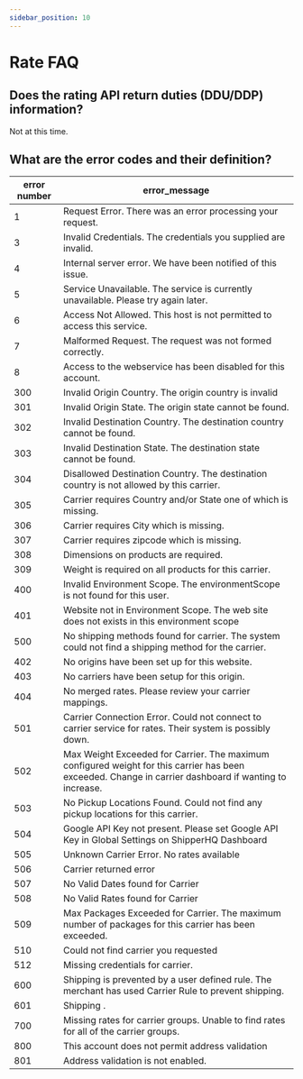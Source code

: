 ```yaml
---
sidebar_position: 10
---
```


# Rate FAQ

## Does the rating API return duties (DDU/DDP) information?

Not at this time. 

## What are the error codes and their definition?

|error number| error_message|
|------|-----|
|1| Request Error. There was an error processing your request.|
|3| Invalid Credentials. The credentials you supplied are invalid.|
|4| Internal server error.  We have been notified of this issue.|
|5| Service Unavailable. The service is currently unavailable.  Please try again later.|
|6| Access Not Allowed. This host is not permitted to access this service.|
|7| Malformed Request. The request was not formed correctly.|
|8| Access to the webservice has been disabled for this account.|
|300| Invalid Origin Country. The origin country is invalid|
|301| Invalid Origin State. The origin state cannot be found.|
|302| Invalid Destination Country. The destination country cannot be found.|
|303| Invalid Destination State. The destination state cannot be found.|
|304| Disallowed Destination Country. The destination country is not allowed by this carrier.|
|305| Carrier requires Country and/or State one of which is missing.|
|306| Carrier requires City which is missing.|
|307| Carrier requires zipcode which is missing.|
|308| Dimensions on products are required.|
|309| Weight is required on all products for this carrier.|
|400| Invalid Environment Scope. The environmentScope is not found for this user.|
|401| Website not in Environment Scope. The web site does not exists in this environment scope|
|500| No shipping methods found for carrier. The system could not find a shipping method for the carrier.|
|402| No origins have been set up for this website.|
|403| No carriers have been setup for this origin.|
|404| No merged rates. Please review your carrier mappings.|
|501| Carrier Connection Error. Could not connect to carrier service for rates.  Their system is possibly down.|
|502| Max Weight Exceeded for Carrier. The maximum configured weight for this carrier has been exceeded. Change in carrier dashboard if wanting to increase.|
|503| No Pickup Locations Found. Could not find any pickup locations for this carrier.|
|504| Google API Key not present. Please set Google API Key in Global Settings on ShipperHQ Dashboard|
|505| Unknown Carrier Error. No rates available|
|506| Carrier returned error|
|507| No Valid Dates found for Carrier|
|508| No Valid Rates found for Carrier|
|509| Max Packages Exceeded for Carrier. The maximum number of packages for this carrier has been exceeded.|
|510| Could not find carrier you requested|
|512| Missing credentials for carrier.|
|600| Shipping is prevented by a user defined rule. The merchant has used Carrier Rule to prevent shipping.|
|601| Shipping .|
|700| Missing rates for carrier groups. Unable to find rates for all of the carrier groups.|
|800| This account does not permit address validation|
|801| Address validation is not enabled.|
                    